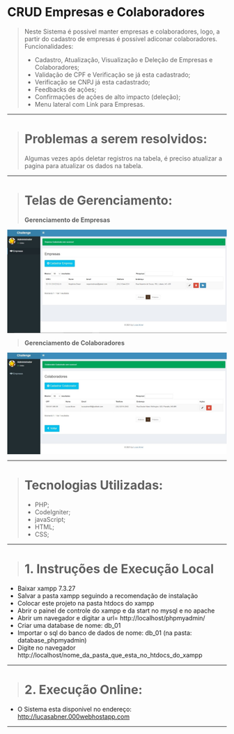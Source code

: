 # CRUD Empresas e Colaboradores
> Neste Sistema é possivel manter empresas e colaboradores, logo, a partir do cadastro de empresas é possivel adiconar colaboradores. Funcionalidades:
> + Cadastro, Atualização, Visualização e Deleção de Empresas e Colaboradores;
> + Validação de CPF e Verificação se já esta cadastrado;
> + Verificação se CNPJ já esta cadastrado;
> + Feedbacks de ações;
> + Confirmações de ações de alto impacto (deleção);
> + Menu lateral com Link para Empresas.

-----------------------
> # Problemas a serem resolvidos:
> Algumas vezes após deletar registros na tabela, é preciso atualizar a pagina para atualizar os dados na tabela.

-----------------------

> # Telas de Gerenciamento:
> **Gerenciamento de Empresas**
<p align="center">
    <img align="center" width="800" src="https://github.com/lucasabner/crud-empresas_colaboradores/blob/main/print_telas/empresas.jpeg" style="max-width:100%;">
</p>

> **Gerenciamento de Colaboradores**
<p align="center">
    <img align="center" width="800" src="https://github.com/lucasabner/crud-empresas_colaboradores/blob/main/print_telas/colaboradores.jpeg" style="max-width:100%;">
</p>


-----------------------

> # Tecnologias Utilizadas:
> + PHP;
> + CodeIgniter;
> + javaScript;
> + HTML;
> + CSS;

-----------------------

> # 1. **Instruções de Execução Local**
- Baixar xampp 7.3.27
- Salvar a pasta xampp seguindo a recomendação de instalação
- Colocar este projeto na pasta htdocs do xampp
- Abrir o painel de controle do xampp e da start no mysql e no apache
- Abrir um navegador e digitar a url= http://localhost/phpmyadmin/
- Criar uma database de nome: db_01
- Importar o sql do banco de dados de nome: db_01 (na pasta: database_phpmyadmin)
- Digite no navegador http://localhost/nome_da_pasta_que_esta_no_htdocs_do_xampp

-----------------------

> # 2. **Execução Online**:
- O Sistema esta disponivel no endereço: http://lucasabner.000webhostapp.com

-----------------------

